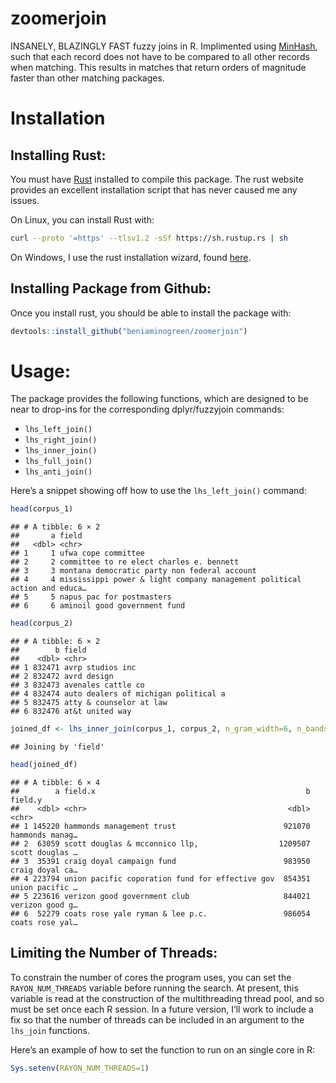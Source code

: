 
# zoomerjoin

INSANELY, BLAZINGLY FAST fuzzy joins in R. Implimented using
[MinHash](https://en.wikipedia.org/wiki/MinHash), such that each record
does not have to be compared to all other records when matching. This
results in matches that return orders of magnitude faster than other
matching packages.

# Installation

## Installing Rust:

You must have [Rust](https://www.rust-lang.org/tools/install) installed
to compile this package. The rust website provides an excellent
installation script that has never caused me any issues.

On Linux, you can install Rust with:

``` sh
curl --proto '=https' --tlsv1.2 -sSf https://sh.rustup.rs | sh
```

On Windows, I use the rust installation wizard, found
[here](https://forge.rust-lang.org/infra/other-installation-methods.html).

## Installing Package from Github:

Once you install rust, you should be able to install the package with:

``` r
devtools::install_github("beniaminogreen/zoomerjoin")
```

# Usage:

The package provides the following functions, which are designed to be
near to drop-ins for the corresponding dplyr/fuzzyjoin commands:

- `lhs_left_join()`
- `lhs_right_join()`
- `lhs_inner_join()`
- `lhs_full_join()`
- `lhs_anti_join()`

Here’s a snippet showing off how to use the `lhs_left_join()` command:

``` r
head(corpus_1)
```

    ## # A tibble: 6 × 2
    ##       a field                                                                   
    ##   <dbl> <chr>                                                                   
    ## 1     1 ufwa cope committee                                                     
    ## 2     2 committee to re elect charles e. bennett                                
    ## 3     3 montana democratic party non federal account                            
    ## 4     4 mississippi power & light company management political action and educa…
    ## 5     5 napus pac for postmasters                                               
    ## 6     6 aminoil good government fund

``` r
head(corpus_2)
```

    ## # A tibble: 6 × 2
    ##        b field                               
    ##    <dbl> <chr>                               
    ## 1 832471 avrp studios inc                    
    ## 2 832472 avrd design                         
    ## 3 832473 avenales cattle co                  
    ## 4 832474 auto dealers of michigan political a
    ## 5 832475 atty & counselor at law             
    ## 6 832476 at&t united way

``` r
joined_df <- lhs_inner_join(corpus_1, corpus_2, n_gram_width=6, n_bands=20, band_width=5)
```

    ## Joining by 'field'

``` r
head(joined_df)
```

    ## # A tibble: 6 × 4
    ##        a field.x                                               b field.y        
    ##    <dbl> <chr>                                             <dbl> <chr>          
    ## 1 145220 hammonds management trust                        921070 hammonds manag…
    ## 2  63059 scott douglas & mcconnico llp,                  1209507 scott douglas …
    ## 3  35391 craig doyal campaign fund                        983950 craig doyal ca…
    ## 4 223794 union pacific coporation fund for effective gov  854351 union pacific …
    ## 5 223616 verizon good government club                     844021 verizon good g…
    ## 6  52279 coats rose yale ryman & lee p.c.                 986054 coats rose yal…

## Limiting the Number of Threads:

To constrain the number of cores the program uses, you can set the
`RAYON_NUM_THREADS` variable before running the search. At present, this
variable is read at the construction of the multithreading thread pool,
and so must be set once each R session. In a future version, I’ll work
to include a fix so that the number of threads can be included in an
argument to the `lhs_join` functions.

Here’s an example of how to set the function to run on an single core in
R:

``` r
Sys.setenv(RAYON_NUM_THREADS=1)
```
